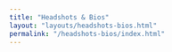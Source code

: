 ```yaml
---
title: "Headshots & Bios"
layout: "layouts/headshots-bios.html"
permalink: "/headshots-bios/index.html"
---
```

